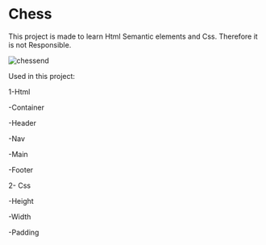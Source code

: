 # Chess
This project is made to learn Html Semantic elements and Css. Therefore it is not Responsible.

![chessend](https://user-images.githubusercontent.com/103388852/222106952-0b5dca0a-8e15-44b5-8a11-7fbf4c133d80.png)

Used in this project:

1-Html

-Container

-Header

-Nav

-Main

-Footer

2- Css

-Height

-Width

-Padding


